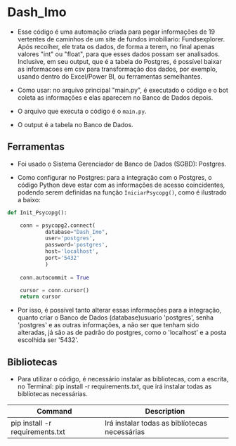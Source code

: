 # Dash_Imo

- Esse código é uma automação criada para pegar informações de 19 vertentes de caminhos de um site de fundos imobiliario: Fundsexplorer. Após recolher, ele trata os dados, de forma a terem, no final apenas valores "int" ou "float", para que esses dados possam ser analisados. Inclusive, em seu output, que é a tabela do Postgres, é possível baixar as informacoes em csv para transformação dos dados, por exemplo, usando dentro do Excel/Power BI, ou ferramentas semelhantes. 

- Como usar: no arquivo principal "main.py", é executado o código e o bot coleta as informações e elas aparecem no Banco de Dados depois.

- O arquivo que executa o código é o ``main.py``.

- O output é a tabela no Banco de Dados.

## Ferramentas

- Foi usado o Sistema Gerenciador de Banco de Dados (SGBD): Postgres.

- Como configurar no Postgres: para a integração com o Postgres, o código Python deve estar com as informações de acesso coincidentes, podendo serem definidas na função ``IniciarPsycopg()``, como é ilustrado a baixo:

```python
def Init_Psycopg():

    conn = psycopg2.connect(
            database="Dash_Imo",
            user='postgres',
            password='postgres',
            host='localhost',
            port='5432'
            )
            
    conn.autocommit = True

    cursor = conn.cursor()
    return cursor
```

- Por isso, é possível tanto alterar essas informações para a integração, quanto criar o Banco de Dados (database)usuario 'postgres', senha 'postgres' e as outras informações, a não ser que tenham sido alteradas, já são as de padrão do postgres, como o 'localhost' e a posta escolhida ser '5432'.

## Bibliotecas

- Para utilizar o código, é necessário instalar as bibliotecas, com a escrita, no Terminal: pip install -r requirements.txt, que irá instalar todas as biblíotecas necessárias.

| Command | Description |
| --- | --- |
| pip install -r requirements.txt | Irá instalar todas as biblíotecas necessárias |